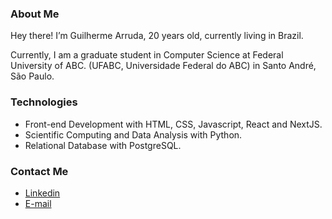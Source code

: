 ### About Me
Hey there! I’m Guilherme Arruda, 20 years old, currently living in Brazil. 

Currently, I am a graduate student in Computer Science at Federal University of ABC. (UFABC, Universidade Federal do ABC) in Santo André, São Paulo.

### Technologies
- Front-end Development with HTML, CSS, Javascript, React and NextJS.
- Scientific Computing and Data Analysis with Python.
- Relational Database with PostgreSQL. 

###  Contact Me
- <a href="https://www.linkedin.com/in/guilhermeearruda/">Linkedin</a>
- <a href="mailto:guipanfiglio123@outlook.com">E-mail</a>
</div>
